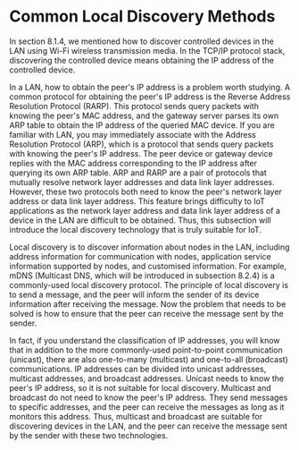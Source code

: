 # Common Local Discovery Methods

In section 8.1.4, we mentioned how to discover controlled devices in the LAN using Wi-Fi wireless transmission media. In the TCP/IP protocol stack, discovering the controlled device means obtaining the IP address of the controlled device.

In a LAN, how to obtain the peer's IP address is a problem worth studying. A common protocol for obtaining the peer's IP address is the Reverse Address Resolution Protocol (RARP). This protocol sends query packets with knowing the peer's MAC address, and the gateway server parses its own ARP table to obtain the IP address of the queried MAC device. If you are familiar with LAN, you may immediately associate with the Address Resolution Protocol (ARP), which is a protocol that sends query packets with knowing the peer's IP address. The peer device or gateway device replies with the MAC address corresponding to the IP address after querying its own ARP table. ARP and RARP are a pair of protocols that mutually resolve network layer addresses and data link layer addresses. However, these two protocols both need to know the peer's network layer address or data link layer address. This feature brings difficulty to IoT applications as the network layer address and data link layer address of a device in the LAN are difficult to be obtained. Thus, this subsection will introduce the local discovery technology that is truly suitable for IoT.

Local discovery is to discover information about nodes in the LAN, including address information for communication with nodes, application service information supported by nodes, and customised information. For example, mDNS (Multicast DNS, which will be introduced in subsection 8.2.4) is a commonly-used local discovery protocol. The principle of local discovery is to send a message, and the peer will inform the sender of its device information after receiving the message. Now the problem that needs to be solved is how to ensure that the peer can receive the message sent by the sender.

In fact, if you understand the classification of IP addresses, you will know that in addition to the more commonly-used point-to-point communication (unicast), there are also one-to-many (multicast) and one-to-all (broadcast) communications. IP addresses can be divided into unicast addresses, multicast addresses, and broadcast addresses. Unicast needs to know the peer's IP address, so it is not suitable for local discovery. Multicast and broadcast do not need to know the peer's IP address. They send messages to specific addresses, and the peer can receive the messages as long as it monitors this address. Thus, multicast and broadcast are suitable for discovering devices in the LAN, and the peer can receive the message sent by the sender with these two technologies.
